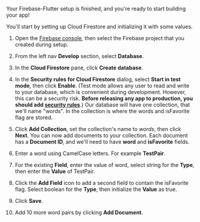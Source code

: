 Your Firebase-Flutter setup is finished, and you're ready to start building your app!

You'll start by setting up Cloud Firestore and initializing it with some values.

1. Open the [Firebase console](https://console.firebase.google.com/), then select the Firebase project that you created during setup.

2. From the left nav **Develop** section, select **Database**.

3. In the **Cloud Firestore** pane, click **Create database**.

4. In the **Security rules for Cloud Firestore** dialog, select **Start in test mode**, then click **Enable**. (Test mode allows any user to read and write to your database, which is convenient during development. However, this can be a security risk. **Before releasing any app to production, you should add [security rules](https://firebase.google.com/docs/firestore/reference/security/)**.)
Our database will have one collection, that we'll name "words". In the collection is where the words and isFavorite flag are stored.

5. Click **Add Collection**, set the collection's name to *words*, then click **Next**.
You can now add documents to your collection. Each document has a **Document ID**, and we'll need to have **word** and **isFavorite** fields.

6. Enter a word using CamelCase letters. For example **TestPair**.

7. For the existing **Field**, enter the value of word, select string for the **Type**, then enter the **Value** of TestPair.

8. Click the **Add Field** icon to add a second field to contain the isFavorite flag. Select boolean for the **Type**, then initialize the **Value** as true.

9. Click **Save**.

10. Add 10 more word pairs by clicking **Add Document**.
